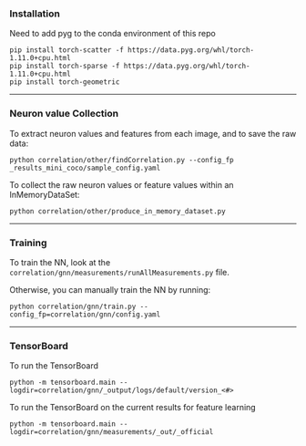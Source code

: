 
### Installation
Need to add pyg to the conda environment of this repo

```
pip install torch-scatter -f https://data.pyg.org/whl/torch-1.11.0+cpu.html
pip install torch-sparse -f https://data.pyg.org/whl/torch-1.11.0+cpu.html
pip install torch-geometric
```
___
### Neuron value Collection

To extract neuron values and features from each image, and to save the raw data:
```
python correlation/other/findCorrelation.py --config_fp _results_mini_coco/sample_config.yaml
```

To collect the raw neuron values or feature values within an InMemoryDataSet:
```
python correlation/other/produce_in_memory_dataset.py
```
___
### Training

To train the NN, look at the `correlation/gnn/measurements/runAllMeasurements.py` file.

Otherwise, you can manually train the NN by running:
```
python correlation/gnn/train.py --config_fp=correlation/gnn/config.yaml
```

___
### TensorBoard

To run the TensorBoard
```
python -m tensorboard.main --logdir=correlation/gnn/_output/logs/default/version_<#>
```
To run the TensorBoard on the current results for feature learning
```
python -m tensorboard.main --logdir=correlation/gnn/measurements/_out/_official
```
